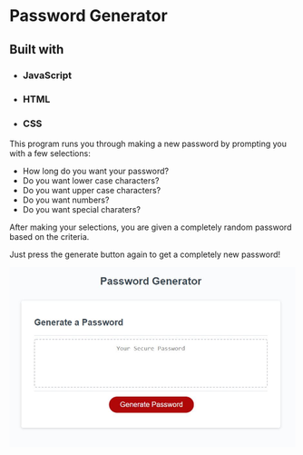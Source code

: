 # Password Generator

## Built with
-  ### JavaScript
- ### HTML
- ### CSS

This program runs you through making a new password by prompting you with a few selections:

- How long do you want your password?
- Do you want lower case characters?
- Do you want upper case characters?
- Do you want numbers?
- Do you want special charaters?

After making your selections, you are given a completely random password based on the criteria.

Just press the generate button again to get a completely new password!

![Password-Generator](/Develop/Assets/password-generator.JPG)
